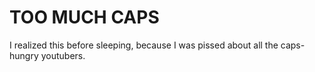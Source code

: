 # TOO MUCH CAPS
I realized this before sleeping, because I was pissed about all the caps-hungry youtubers.